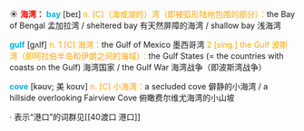 ☀ <font color="red">**海湾：**</font>
<font color="sky blue">**bay**</font> [beɪ] 
<font color="orange">n. [C]（海或湖的）湾（即被弧形陆地包围的部分）：</font>the Bay of Bengal 孟加拉湾 / sheltered bay 有天然屏障的海湾 / shallow bay 浅海湾
           
<font color="sky blue">**gulf**</font> [gʌlf]
<font color="orange">n. 1 [C] 海湾：</font>the Gulf of Mexico 墨西哥湾 <font color="orange">2 [sing.] the Gulf 波斯湾（即阿拉伯半岛和伊朗之间的海域）：</font>the Gulf States (= the countries with coasts on the Gulf) 海湾国家 / the Gulf War 海湾战争（即波斯湾战争）
           
<font color="sky blue">**cove**</font> [kəʊv; 美 koʊv]
<font color="orange">n. [C] 小海湾：</font>a secluded cove 僻静的小海湾 / a hillside overlooking Fairview Cove 俯瞰费尔维尤海湾的小山坡

· 表示“港口”的词群见[[40渡口 港口]]
